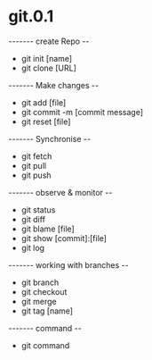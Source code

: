# git.0.1

------- create Repo --
- git init [name]
- git clone [URL]


------- Make changes --
- git add [file]
- git commit -m [commit message]
- git reset [file]


------- Synchronise --
- git fetch 
- git pull
- git push


------- observe & monitor --
- git status
- git diff
- git blame [file]
- git show [commit]:[file]
- git log

------- working with branches --
- git branch
- git checkout
- git merge
- git tag [name]

------- command --
- git command
